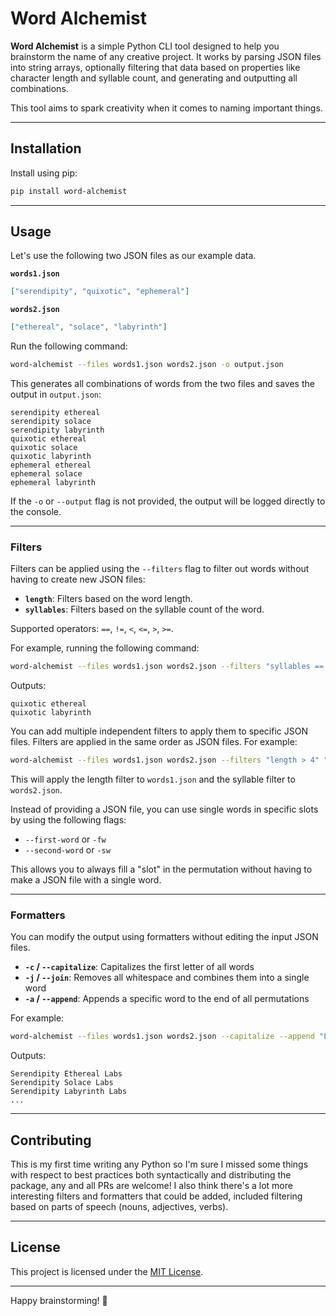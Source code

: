 # Word Alchemist

**Word Alchemist** is a simple Python CLI tool designed to help you brainstorm the name of any creative project. It works by parsing JSON files into string arrays, optionally filtering that data based on properties like character length and syllable count, and generating and outputting all combinations.

This tool aims to spark creativity when it comes to naming important things.

---

## Installation

Install using pip:

```bash
pip install word-alchemist
```

---

## Usage

Let's use the following two JSON files as our example data.

**`words1.json`**

```json
["serendipity", "quixotic", "ephemeral"]
```

**`words2.json`**

```json
["ethereal", "solace", "labyrinth"]
```

Run the following command:

```bash
word-alchemist --files words1.json words2.json -o output.json
```

This generates all combinations of words from the two files and saves the output in `output.json`:

```plaintext
serendipity ethereal
serendipity solace
serendipity labyrinth
quixotic ethereal
quixotic solace
quixotic labyrinth
ephemeral ethereal
ephemeral solace
ephemeral labyrinth
```

If the `-o` or `--output` flag is not provided, the output will be logged directly to the console.

---

### Filters

Filters can be applied using the `--filters` flag to filter out words without having to create new JSON files:

- **`length`**: Filters based on the word length.
- **`syllables`**: Filters based on the syllable count of the word.

Supported operators: `==`, `!=`, `<`, `<=`, `>`, `>=`.

For example, running the following command:

```bash
word-alchemist --files words1.json words2.json --filters "syllables == 3"
```

Outputs:

```plaintext
quixotic ethereal
quixotic labyrinth
```

You can add multiple independent filters to apply them to specific JSON files. Filters are applied in the same order as JSON files. For example:

```bash
word-alchemist --files words1.json words2.json --filters "length > 4" "syllables == 3"
```

This will apply the length filter to `words1.json` and the syllable filter to `words2.json`.

Instead of providing a JSON file, you can use single words in specific slots by using the following flags:

- `--first-word` or `-fw`
- `--second-word` or `-sw`

This allows you to always fill a "slot" in the permutation without having to make a JSON file with a single word.

---

### Formatters

You can modify the output using formatters without editing the input JSON files.

- **`-c` / `--capitalize`**: Capitalizes the first letter of all words
- **`-j` / `--join`**: Removes all whitespace and combines them into a single word
- **`-a` / `--append`**: Appends a specific word to the end of all permutations

For example:

```bash
word-alchemist --files words1.json words2.json --capitalize --append "Labs"
```

Outputs:

```plaintext
Serendipity Ethereal Labs
Serendipity Solace Labs
Serendipity Labyrinth Labs
...
```

---

## Contributing

This is my first time writing any Python so I'm sure I missed some things with respect to best practices both syntactically and distributing the package, any and all PRs are welcome! I also think there's a lot more interesting filters and formatters that could be added, included filtering based on parts of speech (nouns, adjectives, verbs).

---

## License

This project is licensed under the [MIT License](LICENSE).

---

Happy brainstorming! 🚀
